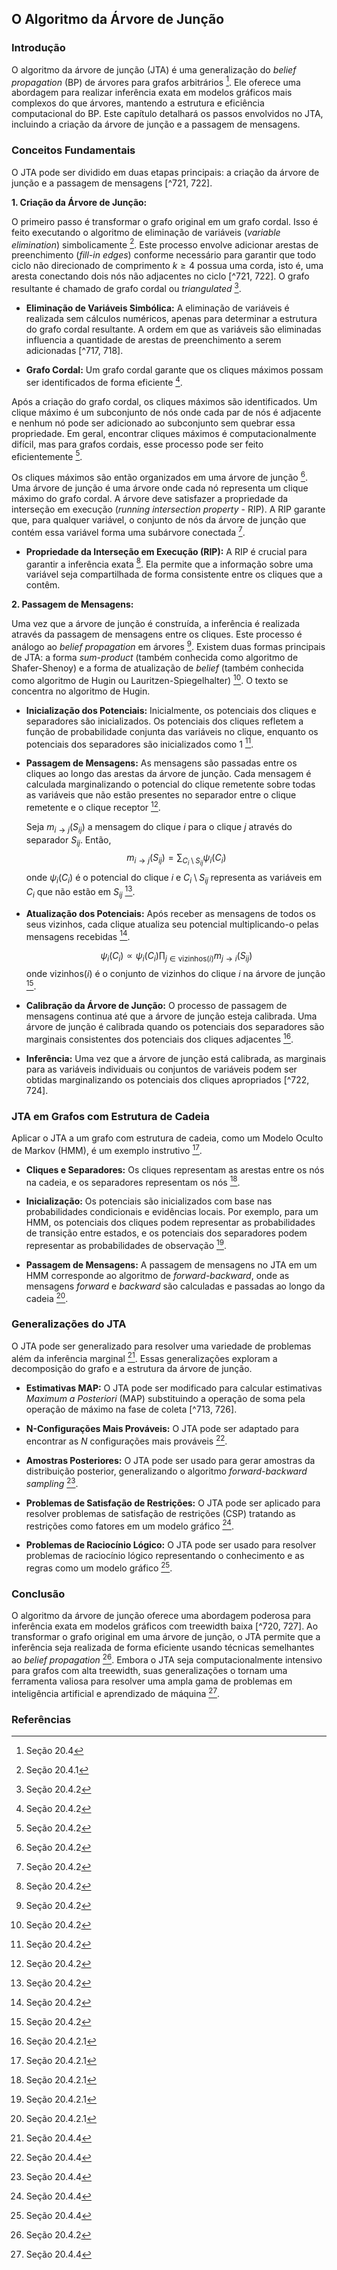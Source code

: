 ## O Algoritmo da Árvore de Junção

### Introdução
O algoritmo da árvore de junção (JTA) é uma generalização do *belief propagation* (BP) de árvores para grafos arbitrários [^720]. Ele oferece uma abordagem para realizar inferência exata em modelos gráficos mais complexos do que árvores, mantendo a estrutura e eficiência computacional do BP. Este capítulo detalhará os passos envolvidos no JTA, incluindo a criação da árvore de junção e a passagem de mensagens.

### Conceitos Fundamentais

O JTA pode ser dividido em duas etapas principais: a criação da árvore de junção e a passagem de mensagens [^721, 722].

**1. Criação da Árvore de Junção:**

O primeiro passo é transformar o grafo original em um grafo cordal. Isso é feito executando o algoritmo de eliminação de variáveis (*variable elimination*) simbolicamente [^721]. Este processo envolve adicionar arestas de preenchimento (*fill-in edges*) conforme necessário para garantir que todo ciclo não direcionado de comprimento $k \ge 4$ possua uma corda, isto é, uma aresta conectando dois nós não adjacentes no ciclo [^721, 722]. O grafo resultante é chamado de grafo cordal ou *triangulated* [^722].

*   **Eliminação de Variáveis Simbólica:** A eliminação de variáveis é realizada sem cálculos numéricos, apenas para determinar a estrutura do grafo cordal resultante. A ordem em que as variáveis são eliminadas influencia a quantidade de arestas de preenchimento a serem adicionadas [^717, 718].

*   **Grafo Cordal:** Um grafo cordal garante que os cliques máximos possam ser identificados de forma eficiente [^722].

Após a criação do grafo cordal, os cliques máximos são identificados. Um clique máximo é um subconjunto de nós onde cada par de nós é adjacente e nenhum nó pode ser adicionado ao subconjunto sem quebrar essa propriedade. Em geral, encontrar cliques máximos é computacionalmente difícil, mas para grafos cordais, esse processo pode ser feito eficientemente [^722].

Os cliques máximos são então organizados em uma árvore de junção [^722]. Uma árvore de junção é uma árvore onde cada nó representa um clique máximo do grafo cordal. A árvore deve satisfazer a propriedade da interseção em execução (*running intersection property* - RIP). A RIP garante que, para qualquer variável, o conjunto de nós da árvore de junção que contém essa variável forma uma subárvore conectada [^722].

*   **Propriedade da Interseção em Execução (RIP):** A RIP é crucial para garantir a inferência exata [^722]. Ela permite que a informação sobre uma variável seja compartilhada de forma consistente entre os cliques que a contêm.

**2. Passagem de Mensagens:**

Uma vez que a árvore de junção é construída, a inferência é realizada através da passagem de mensagens entre os cliques. Este processo é análogo ao *belief propagation* em árvores [^722]. Existem duas formas principais de JTA: a forma *sum-product* (também conhecida como algoritmo de Shafer-Shenoy) e a forma de atualização de *belief* (também conhecida como algoritmo de Hugin ou Lauritzen-Spiegelhalter) [^722]. O texto se concentra no algoritmo de Hugin.

*   **Inicialização dos Potenciais:** Inicialmente, os potenciais dos cliques e separadores são inicializados. Os potenciais dos cliques refletem a função de probabilidade conjunta das variáveis no clique, enquanto os potenciais dos separadores são inicializados como 1 [^723].

*   **Passagem de Mensagens:** As mensagens são passadas entre os cliques ao longo das arestas da árvore de junção. Cada mensagem é calculada marginalizando o potencial do clique remetente sobre todas as variáveis que não estão presentes no separador entre o clique remetente e o clique receptor [^723].

    Seja $m_{i \rightarrow j}(S_{ij})$ a mensagem do clique $i$ para o clique $j$ através do separador $S_{ij}$. Então,
    $$m_{i \rightarrow j}(S_{ij}) = \sum_{C_i \setminus S_{ij}} \psi_i(C_i)$$
    onde $\psi_i(C_i)$ é o potencial do clique $i$ e $C_i \setminus S_{ij}$ representa as variáveis em $C_i$ que não estão em $S_{ij}$ [^723].

*   **Atualização dos Potenciais:** Após receber as mensagens de todos os seus vizinhos, cada clique atualiza seu potencial multiplicando-o pelas mensagens recebidas [^723].

    $$\psi_i(C_i) \propto \psi_i(C_i) \prod_{j \in \text{vizinhos}(i)} m_{j \rightarrow i}(S_{ij})$$
    onde $\text{vizinhos}(i)$ é o conjunto de vizinhos do clique $i$ na árvore de junção [^723].

*   **Calibração da Árvore de Junção:** O processo de passagem de mensagens continua até que a árvore de junção esteja calibrada. Uma árvore de junção é calibrada quando os potenciais dos separadores são marginais consistentes dos potenciais dos cliques adjacentes [^724].

*   **Inferência:** Uma vez que a árvore de junção está calibrada, as marginais para as variáveis individuais ou conjuntos de variáveis podem ser obtidas marginalizando os potenciais dos cliques apropriados [^722, 724].

### JTA em Grafos com Estrutura de Cadeia

Aplicar o JTA a um grafo com estrutura de cadeia, como um Modelo Oculto de Markov (HMM), é um exemplo instrutivo [^724].

*   **Cliques e Separadores:** Os cliques representam as arestas entre os nós na cadeia, e os separadores representam os nós [^724].

*   **Inicialização:** Os potenciais são inicializados com base nas probabilidades condicionais e evidências locais. Por exemplo, para um HMM, os potenciais dos cliques podem representar as probabilidades de transição entre estados, e os potenciais dos separadores podem representar as probabilidades de observação [^724].

*   **Passagem de Mensagens:** A passagem de mensagens no JTA em um HMM corresponde ao algoritmo de *forward-backward*, onde as mensagens *forward* e *backward* são calculadas e passadas ao longo da cadeia [^725].

### Generalizações do JTA

O JTA pode ser generalizado para resolver uma variedade de problemas além da inferência marginal [^726]. Essas generalizações exploram a decomposição do grafo e a estrutura da árvore de junção.

*   **Estimativas MAP:** O JTA pode ser modificado para calcular estimativas *Maximum a Posteriori* (MAP) substituindo a operação de soma pela operação de máximo na fase de coleta [^713, 726].

*   **N-Configurações Mais Prováveis:** O JTA pode ser adaptado para encontrar as $N$ configurações mais prováveis [^726].

*   **Amostras Posteriores:** O JTA pode ser usado para gerar amostras da distribuição posterior, generalizando o algoritmo *forward-backward sampling* [^726].

*   **Problemas de Satisfação de Restrições:** O JTA pode ser aplicado para resolver problemas de satisfação de restrições (CSP) tratando as restrições como fatores em um modelo gráfico [^726].

*   **Problemas de Raciocínio Lógico:** O JTA pode ser usado para resolver problemas de raciocínio lógico representando o conhecimento e as regras como um modelo gráfico [^726].

### Conclusão

O algoritmo da árvore de junção oferece uma abordagem poderosa para inferência exata em modelos gráficos com treewidth baixa [^720, 727]. Ao transformar o grafo original em uma árvore de junção, o JTA permite que a inferência seja realizada de forma eficiente usando técnicas semelhantes ao *belief propagation* [^722]. Embora o JTA seja computacionalmente intensivo para grafos com alta treewidth, suas generalizações o tornam uma ferramenta valiosa para resolver uma ampla gama de problemas em inteligência artificial e aprendizado de máquina [^726].

### Referências

[^713]: Seção 20.2.4.1
[^720]: Seção 20.4
[^721]: Seção 20.4.1
[^722]: Seção 20.4.2
[^723]: Seção 20.4.2
[^724]: Seção 20.4.2.1
[^725]: Seção 20.4.2.1
[^726]: Seção 20.4.4
[^727]: Seção 20.5
<!-- END -->